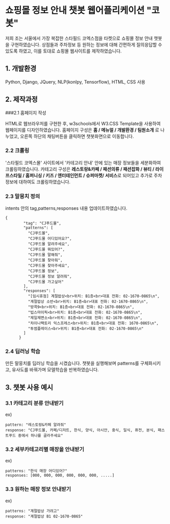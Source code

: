 # 쇼핑몰 정보 안내 챗봇 웹어플리케이션 "코봇"

저희 조는 서울에서 가장 복잡한 스타필드 코엑스점을 타켓으로 쇼핑몰 정보 안내 챗봇을 구현하였습니다. 
상점들과 주차정보 등 원하는 정보에 대해 간편하게 질의응답할 수 있도록 하였고, 이를 토대로 쇼핑몰 웹사이트를 제작하였습니다. 

## 1. 개발환경
Python, Django, JQuery, NLP(konlpy, Tensorflow), HTML, CSS 사용

## 2. 제작과정 

###2.1 홈페이지 작성

HTML로 웹브라우저를 구현한 후, w3schools에서 W3.CSS Template을 사용하여 웹페이지를 디자인하였습니다.
홈페이지 구성은 **홈 / 메뉴얼 / 개발환경 / 팀원소개** 로 나누었고, 오른쪽 하단의 채팅버튼을 클릭하면 챗봇화면으로 이동합니다.

### 2.2 크롤링

 '스타필드 코엑스몰' 사이트에서 '카테고리 안내' 안에 있는 매장 정보들을 세분화하여 크롤링하였습니다.
카테고리 구성은 **레스토랑&카페 / 패션의류 / 패션잡화 / 뷰티 / 라이프스타일 / 홈퍼니싱 / 키즈 / 엔터테인먼트 / 슈퍼마켓/ 서비스**로 되어있고
추가로 주차정보에 대하여도 크롤링하였습니다. 


### 2.3 말뭉치 정의
intents 안의 tag,patterns,responses 내용 업데이트하였습니다. 
```
{
        "tag": "CJ푸드몰",
        "patterns": [
          "CJ푸드몰",
          "CJ푸드몰 어디있어요?",
          "CJ푸드몰 알려주세요",
          "CJ푸드몰 뭐있어?",
          "CJ푸드몰 말해줘",
          "CJ푸드몰 찾아줘",
          "CJ푸드몰 찾아주세요",
          "CJ푸드몰 정보",
          "CJ푸드몰 정보 알려줘",
          "CJ푸드몰 가고싶어"
        ],
        "responses": [
          "[임시휴점] 계절밥상<br>위치: B1층<br>대표 전화: 02-1670-0865\n",
          "계절밥상 소반<br>위치: B1층<br>대표 전화: 02-1670-0865\n",
          "방콕9<br>위치: B1층<br>대표 전화: 02-1670-0865\n",
          "빕스마이픽<br>위치: B1층<br>대표 전화: 02-1670-0865\n",
          "제일제면소<br>위치: B1층<br>대표 전화: 02-1670-0865\n",
          "차이나팩토리 익스프레스<br>위치: B1층<br>대표 전화: 1670-0865\n",
          "투썸플레이스<br>위치: B1층<br>대표 전화: 02-1670-0865\n"
        ]
      }
```

### 2.4 딥러닝 학습
 만든 말뭉치를 딥러닝 학습을 시켰습니다. 
챗봇을 실행해보며 patterns를 구체화시키고, 유사도를 바꿔가며 모델학습을 반복하였습니다. 


## 3. 챗봇 사용 예시

### 3.1 카테고리 분류 안내받기
ex) 
```
pattern: "레스토랑&카페 알려줘"
response: "CJ푸드몰, 카페/디저트, 한식, 양식, 아시안, 중식, 일식, 퓨전, 분식, 패스트푸드 중에서 하나를 골라주세요"
```

### 3.2 세부카테고리별 매장을 안내받기
ex) 
```
patterns: "한식 매장 어디있어?"
responses: [000, 000, 000, 000, 000, 000, .....]
```

### 3.3 원하는 매장 정보 안내받기
ex) 
```
patterns: "계절밥상 가려고"
response: "계절밥상 B1 02-1670-0865"
```
